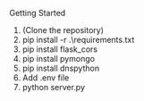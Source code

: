 Getting Started
1. (Clone the repository)
2. pip install -r .\requirements.txt
3. pip install flask_cors
4. pip install pymongo
5. pip install dnspython
6. Add .env file
7. python server.py